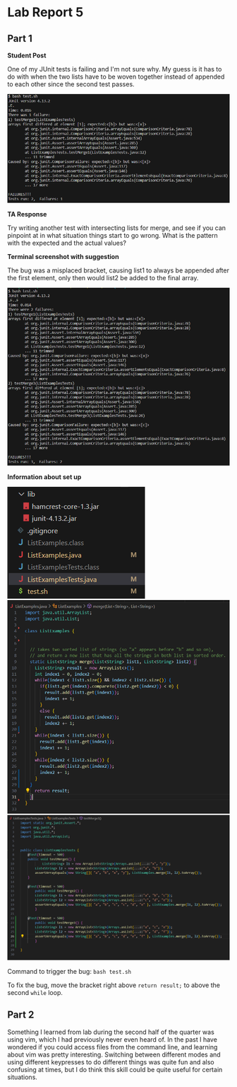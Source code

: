 # Lab Report 5

## Part 1
**Student Post**

One of my JUnit tests is failing and I'm not sure why. My guess is it has to do with when the two lists have to be woven together instead of appended to each other since the second test passes.

![Image](Lab5SS1.PNG)

**TA Response**

Try writing another test with intersecting lists for merge, and see if you can pinpoint at in what situation things start to go wrong. What is the pattern with the expected and the actual values?

**Terminal screenshot with suggestion**

The bug was a misplaced bracket, causing list1 to always be appended after the first element, only then would list2 be added to the final array.

![Image](Lab5SS2.PNG)

**Information about set up**

![Image](Lab5SS3.PNG)
![Image](Lab5SS4.PNG)
![Image](Lab5SS5.PNG)

Command to trigger the bug: ```bash test.sh```

To fix the bug, move the bracket right above ```return result;``` to above the second ```while``` loop.



## Part 2
Something I learned from lab during the second half of the quarter was using vim, which I had previously never even heard of. In the past I have wondered if you could access files from the command line, and learning about vim was pretty interesting. Switching between different modes and using different keypresses to do different things was quite fun and also confusing at times, but I do think this skill could be quite useful for certain situations.
